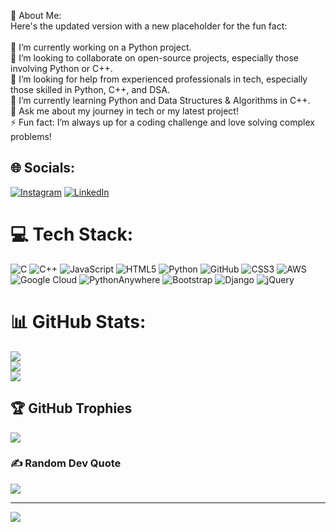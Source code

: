 💫 About Me:
<br>Here's the updated version with a new placeholder for the fun fact:<br><br>🔭 I’m currently working on a Python project.<br>👯 I’m looking to collaborate on open-source projects, especially those involving Python or C++.<br>🤝 I’m looking for help from experienced professionals in tech, especially those skilled in Python, C++, and DSA.<br>🌱 I’m currently learning Python and Data Structures & Algorithms in C++.<br>💬 Ask me about my journey in tech or my latest project!<br>⚡ Fun fact: I’m always up for a coding challenge and love solving complex problems!


## 🌐 Socials:
[![Instagram](https://img.shields.io/badge/Instagram-%23E4405F.svg?logo=Instagram&logoColor=white)](https://instagram.com/_arshil.belim_) [![LinkedIn](https://img.shields.io/badge/LinkedIn-%230077B5.svg?logo=linkedin&logoColor=white)](https://linkedin.com/in/ArshilBelim) 

# 💻 Tech Stack:
![C](https://img.shields.io/badge/c-%2300599C.svg?style=flat&logo=c&logoColor=white) ![C++](https://img.shields.io/badge/c++-%2300599C.svg?style=flat&logo=c%2B%2B&logoColor=white) ![JavaScript](https://img.shields.io/badge/javascript-%23323330.svg?style=flat&logo=javascript&logoColor=%23F7DF1E) ![HTML5](https://img.shields.io/badge/html5-%23E34F26.svg?style=flat&logo=html5&logoColor=white) ![Python](https://img.shields.io/badge/python-3670A0?style=flat&logo=python&logoColor=ffdd54) ![GitHub](https://img.shields.io/badge/github-%23121011.svg?style=flat&logo=github&logoColor=white) ![CSS3](https://img.shields.io/badge/css3-%231572B6.svg?style=flat&logo=css3&logoColor=white) ![AWS](https://img.shields.io/badge/AWS-%23FF9900.svg?style=flat&logo=amazon-aws&logoColor=white) ![Google Cloud](https://img.shields.io/badge/GoogleCloud-%234285F4.svg?style=flat&logo=google-cloud&logoColor=white) ![PythonAnywhere](https://img.shields.io/badge/pythonanywhere-%232F9FD7.svg?style=flat&logo=pythonanywhere&logoColor=151515) ![Bootstrap](https://img.shields.io/badge/bootstrap-%238511FA.svg?style=flat&logo=bootstrap&logoColor=white) ![Django](https://img.shields.io/badge/django-%23092E20.svg?style=flat&logo=django&logoColor=white) ![jQuery](https://img.shields.io/badge/jquery-%230769AD.svg?style=flat&logo=jquery&logoColor=white)
# 📊 GitHub Stats:
![](https://github-readme-stats.vercel.app/api?username=ArshilBelim18&theme=blue-green&hide_border=false&include_all_commits=true&count_private=false)<br/>
![](https://github-readme-streak-stats.herokuapp.com/?user=ArshilBelim18&theme=blue-green&hide_border=false)<br/>
![](https://github-readme-stats.vercel.app/api/top-langs/?username=ArshilBelim18&theme=blue-green&hide_border=false&include_all_commits=true&count_private=false&layout=compact)

## 🏆 GitHub Trophies
![](https://github-profile-trophy.vercel.app/?username=ArshilBelim18&theme=dark&no-frame=false&no-bg=true&margin-w=4)

### ✍️ Random Dev Quote
![](https://quotes-github-readme.vercel.app/api?type=vetical&theme=light)

---
[![](https://visitcount.itsvg.in/api?id=ArshilBelim18&icon=2&color=1)](https://visitcount.itsvg.in)

<!-- Proudly created with GPRM ( https://gprm.itsvg.in ) -->
